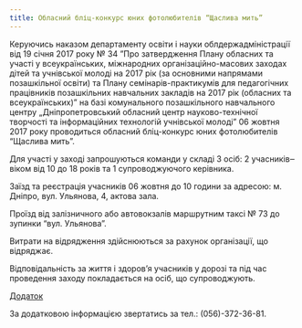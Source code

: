 ```yaml
---
title: Обласний бліц-конкурс юних фотолюбителів “Щаслива мить”
---
```


Керуючись наказом департаменту освіти і науки облдержадміністрації від 19 січня 2017 року № 34 ”Про затвердження Плану обласних та участі у всеукраїнських, міжнародних організаційно-масових заходах дітей та учнівської молоді на 2017 рік (за основними напрямами позашкільної освіти) та Плану семінарів-практикумів для педагогічних працівників позашкільних навчальних закладів на 2017 рік (обласних та всеукраїнських)” на базі комунального позашкільного навчального центру „Дніпропетровський обласний центр науково-технічної творчості та інформаційних технологій учнівської молоді” 06 жовтня 2017 року проводиться обласний бліц-конкурс юних фотолюбителів “Щаслива мить”.

Для участі у заході запрошуються команди у складі 3 осіб: 2 учасників‒ віком від 10 до 18 років та 1 супроводжуючого керівника.

Заїзд та реєстрація учасників 06 жовтня до 10 години за адресою: м. Дніпро, вул. Ульянова, 4, актова зала.

Проїзд від залізничного або автовокзалів маршрутним таксі № 73 до зупинки “вул. Ульянова”.

Витрати на відрядження здійснюються за рахунок організації, що відряджає.

Відповідальність за життя і здоров’я учасників у дорозі та під час проведення заходу покладається на осіб, що супроводжують.

[Додаток](https://drive.google.com/open?id=0B2WFhDmnmBnURmpxUTdDZ1YzZmc)

За додатковою інформацією звертатись за тел.: (056)-372-36-81.
